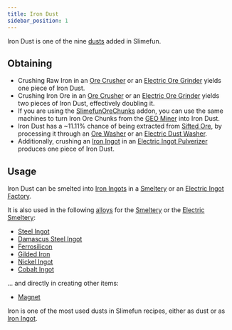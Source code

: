```yaml
---
title: Iron Dust
sidebar_position: 1
---
```


Iron Dust is one of the nine [dusts](Dusts) added in Slimefun.

## Obtaining

- Crushing Raw Iron in an [Ore Crusher](Ore-Crusher) or an [Electric Ore Grinder](Electric-Ore-Grinder) yields one piece of Iron Dust.
- Crushing Iron Ore in an [Ore Crusher](Ore-Crusher) or an [Electric Ore Grinder](Electric-Ore-Grinder) yields two pieces of Iron Dust, effectively doubling it.
- If you are using the [SlimefunOreChunks](Addons#official-addons) addon, you can use the same machines to turn Iron Ore Chunks from the [GEO Miner](GEO-Miner) into Iron Dust.
- Iron Dust has a ~11.11% chance of being extracted from [Sifted Ore](Sifted-Ore), by processing it through an [Ore Washer](Ore-Washer) or an [Electric Dust Washer](Electric-Dust-Washer).
- Additionally, crushing an [Iron Ingot](Iron-Ingot) in an [Electric Ingot Pulverizer](Electric-Ingot-Pulverizer) produces one piece of Iron Dust.

## Usage

Iron Dust can be smelted into [Iron Ingots](Iron-Ingot) in a [Smeltery](Smeltery) or an [Electric Ingot Factory](Electric-Ingot-Factory).

It is also used in the following [alloys](Ingots#Alloys) for the [Smeltery](Smeltery) or the [Electric Smeltery](Electric-Smeltery):

- [Steel Ingot](Steel-Ingot)
- [Damascus Steel Ingot](Damascus-Steel-Ingot)
- [Ferrosilicon](Ferrosilicon)
- [Gilded Iron](Gilded-Iron)
- [Nickel Ingot](Nickel-Ingot)
- [Cobalt Ingot](Cobalt-Ingot)

... and directly in creating other items:

- [Magnet](Magnet)

Iron is one of the most used dusts in Slimefun recipes, either as dust or as [Iron Ingot](Iron-Ingot).
